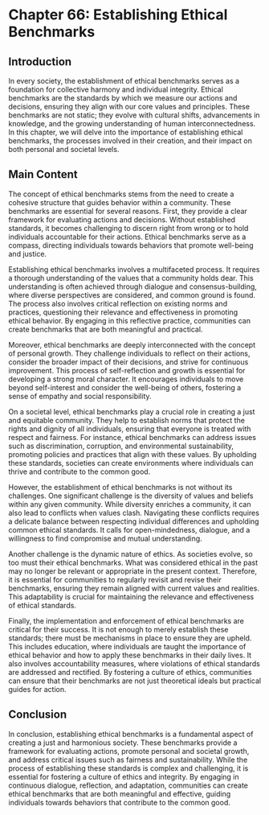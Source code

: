 # Chapter 66: Establishing Ethical Benchmarks

## Introduction

In every society, the establishment of ethical benchmarks serves as a foundation for collective harmony and individual integrity. Ethical benchmarks are the standards by which we measure our actions and decisions, ensuring they align with our core values and principles. These benchmarks are not static; they evolve with cultural shifts, advancements in knowledge, and the growing understanding of human interconnectedness. In this chapter, we will delve into the importance of establishing ethical benchmarks, the processes involved in their creation, and their impact on both personal and societal levels.

## Main Content

The concept of ethical benchmarks stems from the need to create a cohesive structure that guides behavior within a community. These benchmarks are essential for several reasons. First, they provide a clear framework for evaluating actions and decisions. Without established standards, it becomes challenging to discern right from wrong or to hold individuals accountable for their actions. Ethical benchmarks serve as a compass, directing individuals towards behaviors that promote well-being and justice.

Establishing ethical benchmarks involves a multifaceted process. It requires a thorough understanding of the values that a community holds dear. This understanding is often achieved through dialogue and consensus-building, where diverse perspectives are considered, and common ground is found. The process also involves critical reflection on existing norms and practices, questioning their relevance and effectiveness in promoting ethical behavior. By engaging in this reflective practice, communities can create benchmarks that are both meaningful and practical.

Moreover, ethical benchmarks are deeply interconnected with the concept of personal growth. They challenge individuals to reflect on their actions, consider the broader impact of their decisions, and strive for continuous improvement. This process of self-reflection and growth is essential for developing a strong moral character. It encourages individuals to move beyond self-interest and consider the well-being of others, fostering a sense of empathy and social responsibility.

On a societal level, ethical benchmarks play a crucial role in creating a just and equitable community. They help to establish norms that protect the rights and dignity of all individuals, ensuring that everyone is treated with respect and fairness. For instance, ethical benchmarks can address issues such as discrimination, corruption, and environmental sustainability, promoting policies and practices that align with these values. By upholding these standards, societies can create environments where individuals can thrive and contribute to the common good.

However, the establishment of ethical benchmarks is not without its challenges. One significant challenge is the diversity of values and beliefs within any given community. While diversity enriches a community, it can also lead to conflicts when values clash. Navigating these conflicts requires a delicate balance between respecting individual differences and upholding common ethical standards. It calls for open-mindedness, dialogue, and a willingness to find compromise and mutual understanding.

Another challenge is the dynamic nature of ethics. As societies evolve, so too must their ethical benchmarks. What was considered ethical in the past may no longer be relevant or appropriate in the present context. Therefore, it is essential for communities to regularly revisit and revise their benchmarks, ensuring they remain aligned with current values and realities. This adaptability is crucial for maintaining the relevance and effectiveness of ethical standards.

Finally, the implementation and enforcement of ethical benchmarks are critical for their success. It is not enough to merely establish these standards; there must be mechanisms in place to ensure they are upheld. This includes education, where individuals are taught the importance of ethical behavior and how to apply these benchmarks in their daily lives. It also involves accountability measures, where violations of ethical standards are addressed and rectified. By fostering a culture of ethics, communities can ensure that their benchmarks are not just theoretical ideals but practical guides for action.

## Conclusion

In conclusion, establishing ethical benchmarks is a fundamental aspect of creating a just and harmonious society. These benchmarks provide a framework for evaluating actions, promote personal and societal growth, and address critical issues such as fairness and sustainability. While the process of establishing these standards is complex and challenging, it is essential for fostering a culture of ethics and integrity. By engaging in continuous dialogue, reflection, and adaptation, communities can create ethical benchmarks that are both meaningful and effective, guiding individuals towards behaviors that contribute to the common good.